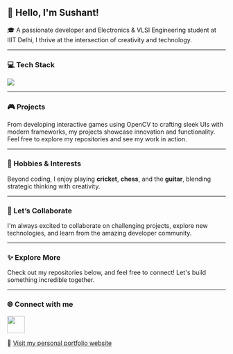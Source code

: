 ## 👋 Hello, I'm Sushant!

🎓 A passionate developer and Electronics & VLSI Engineering student at IIIT Delhi, I thrive at the intersection of creativity and technology.

---

### 💻 Tech Stack

<p align="left">
  <img src="https://skillicons.dev/icons?i=python,cpp,java,js,react,tailwind,html,css,opencv,firebase,mysql,figma,vscode,vite,threejs,nodejs,expressjs,ejs" />
</p>

---

### 🎮 Projects

From developing interactive games using OpenCV to crafting sleek UIs with modern frameworks, my projects showcase innovation and functionality.  
Feel free to explore my repositories and see my work in action.

---

### 🌟 Hobbies & Interests

Beyond coding, I enjoy playing **cricket**, **chess**, and the **guitar**, blending strategic thinking with creativity.

---

### 🚀 Let’s Collaborate

I'm always excited to collaborate on challenging projects, explore new technologies, and learn from the amazing developer community.

---

### ✨ Explore More

Check out my repositories below, and feel free to connect! Let's build something incredible together.

---

### 🌐 Connect with me

<p align="left">
  <a href="https://www.linkedin.com/in/sushant-gola/" target="_blank">
    <img src="https://cdn.jsdelivr.net/gh/devicons/devicon/icons/linkedin/linkedin-original.svg" width="40" height="40" />
  </a>
</p>

🔗 [Visit my personal portfolio website](https://sushantgola.netlify.app/)
